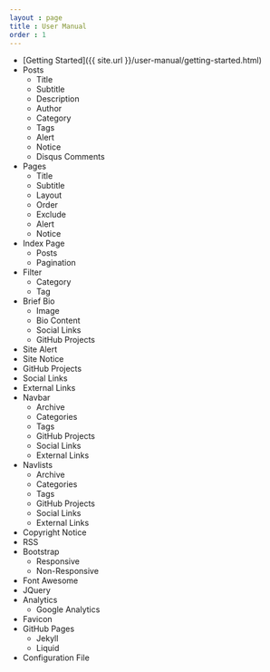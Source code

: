 ```yaml
---
layout : page
title : User Manual
order : 1
---
```


* [Getting Started]({{ site.url }}/user-manual/getting-started.html)
* Posts
  * Title
  * Subtitle
  * Description
  * Author
  * Category
  * Tags
  * Alert
  * Notice
  * Disqus Comments
* Pages
  * Title
  * Subtitle
  * Layout
  * Order
  * Exclude
  * Alert
  * Notice
* Index Page
  * Posts
  * Pagination
* Filter
  * Category
  * Tag
* Brief Bio
  * Image
  * Bio Content
  * Social Links
  * GitHub Projects
* Site Alert
* Site Notice
* GitHub Projects
* Social Links
* External Links
* Navbar
  * Archive
  * Categories
  * Tags
  * GitHub Projects
  * Social Links
  * External Links
* Navlists
  * Archive
  * Categories
  * Tags
  * GitHub Projects
  * Social Links
  * External Links
* Copyright Notice
* RSS
* Bootstrap
  * Responsive
  * Non-Responsive
* Font Awesome
* JQuery
* Analytics
  * Google Analytics
* Favicon
* GitHub Pages
  * Jekyll
  * Liquid
* Configuration File
